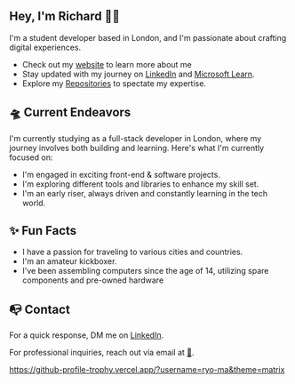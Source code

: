 ## Hey, I'm Richard 👋🏾
I'm a student developer based in London, and I'm passionate about crafting digital experiences.

 - Check out my [website]() to learn more about me
 -  Stay updated with my journey on  [LinkedIn](www.linkedin.com/in/oxheii)  and  [Microsoft Learn](https://learn.microsoft.com/en-us/users/richardokon-2904/).
 -   Explore my  [Repositories](https://github.com/Oxhei?tab=repositories)  to spectate my expertise.
 ## 🛸 Current Endeavors
 I'm currently studying as a full-stack developer in London, where my journey involves both building and learning. Here's what I'm currently focused on:
 -   I'm engaged in exciting front-end & software projects.
 -   I'm exploring different tools and libraries to enhance my skill set.
 -   I'm an early riser, always driven and constantly learning in the tech world.
## ✨ Fun Facts
 -  I have a passion for traveling to various cities and countries.
 -  I'm an amateur kickboxer. 
 - I've been assembling computers since the age of 14, utilizing spare components and pre-owned hardware 
 ## 📭 Contact

For a quick response, DM me on  [LinkedIn]([www.linkedin.com/in/Oxheii/](https://www.linkedin.com/in/oxheii/)).

For professional inquiries, reach out via email at  [📧](mailto:richardochei@outlook.com).

https://github-profile-trophy.vercel.app/?username=ryo-ma&theme=matrix
